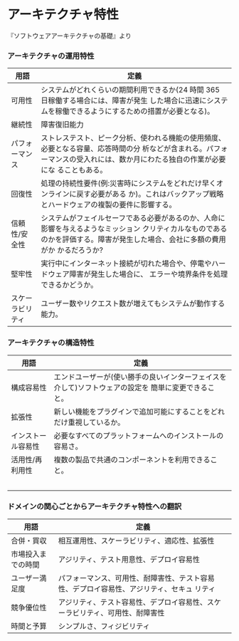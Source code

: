 
# アーキテクチャ特性

『ソフトウェアアーキテクチャの基礎』より

### アーキテクチャの運用特性

|用語|定義|
|--|--|
|可用性|システムがどれくらいの期間利用できるか(24 時間 365 日稼働する場合には、障害が発生 した場合に迅速にシステムを稼働できるようにするための措置が必要となる)。  |
|継続性|障害復旧能力|
|パフォーマンス|ストレステスト、ピーク分析、使われる機能の使用頻度、必要となる容量、応答時間の分 析などが含まれる。パフォーマンスの受入れには、数か月にわたる独自の作業が必要にな ることもある。|
|回復性|処理の持続性要件(例:災害時にシステムをどれだけ早くオンラインに戻す必要がある か)。これはバックアップ戦略とハードウェアの複製の要件に影響する。|
|信頼性/安全性|システムがフェイルセーフである必要があるのか、人命に影響を与えるようなミッション クリティカルなものであるのかを評価する。障害が発生した場合、会社に多額の費用がか かるだろうか?|
|堅牢性|実行中にインターネット接続が切れた場合や、停電やハードウェア障害が発生した場合に、 エラーや境界条件を処理できるかどうか。|
|スケーラビリティ|ユーザー数やリクエスト数が増えてもシステムが動作する能力。|


### アーキテクチャの構造特性
|用語|定義|
|--|--|
|構成容易性|エンドユーザーが(使い勝手の良いインターフェイスを介して)ソフトウェアの設定を 簡単に変更できること。|
|拡張性|新しい機能をプラグインで追加可能にすることをどれだけ重視しているか。|
|インストール容易性|必要なすべてのプラットフォームへのインストールの容易さ。|
|活用性/再利用性|複数の製品で共通のコンポーネントを利用できること。|
|||
|||
|||
|||
|||

### ドメインの関心ごとからアーキテクチャ特性への翻訳
|用語|定義|
|--|--|
|合併・買収|相互運用性、スケーラビリティ、適応性、拡張性 |
|市場投入までの時間|アジリティ、テスト用意性、デプロイ容易性|
|ユーザー満足度|パフォーマンス、可用性、耐障害性、テスト容易性、デプロイ容易性、アジリティ、セキュ リティ|
|競争優位性|アジリティ、テスト容易性、デプロイ容易性、スケーラビリティ、可用性、耐障害性|
|時間と予算|シンプルさ、フィジビリティ|






<!--stackedit_data:
eyJoaXN0b3J5IjpbLTY4NjY5OTUxNiwtMTU2MzA3OTUxNSwtMT
kyNzYxNDQxOF19
-->